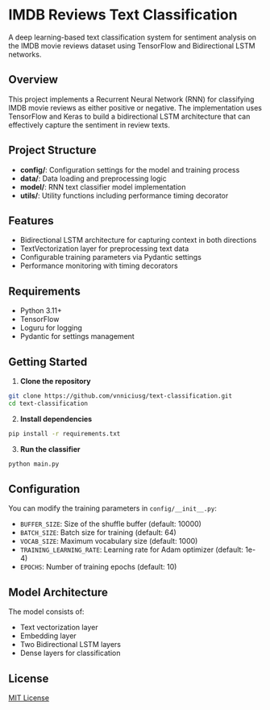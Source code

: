 # IMDB Reviews Text Classification

A deep learning-based text classification system for sentiment analysis on the IMDB movie reviews dataset using TensorFlow and Bidirectional LSTM networks.

## Overview

This project implements a Recurrent Neural Network (RNN) for classifying IMDB movie reviews as either positive or negative. The implementation uses TensorFlow and Keras to build a bidirectional LSTM architecture that can effectively capture the sentiment in review texts.

## Project Structure

- **config/**: Configuration settings for the model and training process
- **data/**: Data loading and preprocessing logic
- **model/**: RNN text classifier model implementation
- **utils/**: Utility functions including performance timing decorator

## Features

- Bidirectional LSTM architecture for capturing context in both directions
- TextVectorization layer for preprocessing text data
- Configurable training parameters via Pydantic settings
- Performance monitoring with timing decorators

## Requirements

- Python 3.11+
- TensorFlow
- Loguru for logging
- Pydantic for settings management

## Getting Started

1. **Clone the repository**

```bash
git clone https://github.com/vnniciusg/text-classification.git
cd text-classification
```

2. **Install dependencies**

```bash
pip install -r requirements.txt
```

3. **Run the classifier**

```bash
python main.py
```

## Configuration

You can modify the training parameters in `config/__init__.py`:

- `BUFFER_SIZE`: Size of the shuffle buffer (default: 10000)
- `BATCH_SIZE`: Batch size for training (default: 64)
- `VOCAB_SIZE`: Maximum vocabulary size (default: 1000)
- `TRAINING_LEARNING_RATE`: Learning rate for Adam optimizer (default: 1e-4)
- `EPOCHS`: Number of training epochs (default: 10)

## Model Architecture

The model consists of:

- Text vectorization layer
- Embedding layer
- Two Bidirectional LSTM layers
- Dense layers for classification

## License

[MIT License](LICENSE)
